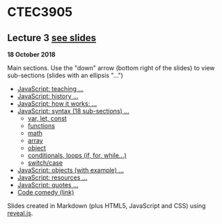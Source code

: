 # CTEC3905

## Lecture 3 [see slides](https://ctec3905.github.io/03-lecture/)

**18 October 2018**

Main sections. Use the "down" arrow (bottom right of the slides) to view sub-sections (slides with an ellipsis "…")

- [JavaScript: teaching …](https://ctec3905.github.io/03-lecture/#/1)
- [JavaScript: history …](https://ctec3905.github.io/03-lecture/#/3)
- [JavaScript: how it works: …](https://ctec3905.github.io/03-lecture/#/4)
- [JavaScript: syntax (18 sub-sections) …](https://ctec3905.github.io/03-lecture/#/5)
  - [var, let, const](https://ctec3905.github.io/03-lecture/#/5/4)
  - [functions](https://ctec3905.github.io/03-lecture/#/5/6)
  - [math](https://ctec3905.github.io/03-lecture/#/5/10)
  - [array](https://ctec3905.github.io/03-lecture/#/5/11)
  - [object](https://ctec3905.github.io/03-lecture/#/5/12)
  - [conditionals, loops (if, for, while…)](https://ctec3905.github.io/03-lecture/#/5/14)
  - [switch/case](https://ctec3905.github.io/03-lecture/#/5/17)
- [JavaScript: objects (with example) …](https://ctec3905.github.io/03-lecture/#/6)
- [JavaScript: resources …](https://ctec3905.github.io/03-lecture/#/7)
- [JavaScript: quotes …](https://ctec3905.github.io/03-lecture/#/8)
- [Code comedy (link)](https://ctec3905.github.io/03-lecture/#/9)

Slides created in Markdown (plus HTML5, JavaScript and CSS) using [reveal.js](https://revealjs.com/).
